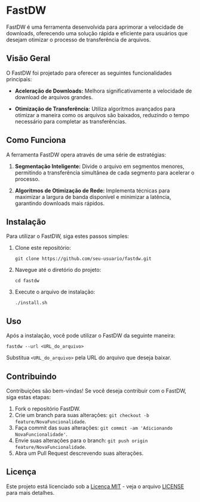 
# FastDW

FastDW é uma ferramenta desenvolvida para aprimorar a velocidade de downloads, oferecendo uma solução rápida e eficiente para usuários que desejam otimizar o processo de transferência de arquivos.

## Visão Geral

O FastDW foi projetado para oferecer as seguintes funcionalidades principais:

- **Aceleração de Downloads:** Melhora significativamente a velocidade de download de arquivos grandes.
  
- **Otimização de Transferência:** Utiliza algoritmos avançados para otimizar a maneira como os arquivos são baixados, reduzindo o tempo necessário para completar as transferências.

## Como Funciona

A ferramenta FastDW opera através de uma série de estratégias:

1. **Segmentação Inteligente:** Divide o arquivo em segmentos menores, permitindo a transferência simultânea de cada segmento para acelerar o processo.

2. **Algoritmos de Otimização de Rede:** Implementa técnicas para maximizar a largura de banda disponível e minimizar a latência, garantindo downloads mais rápidos.

## Instalação

Para utilizar o FastDW, siga estes passos simples:

1. Clone este repositório:

   ```
   git clone https://github.com/seu-usuario/fastdw.git
   ```

2. Navegue até o diretório do projeto:

   ```
   cd fastdw
   ```

3. Execute o arquivo de instalação:

   ```
   ./install.sh
   ```

## Uso

Após a instalação, você pode utilizar o FastDW da seguinte maneira:

```
fastdw --url <URL_do_arquivo>
```

Substitua `<URL_do_arquivo>` pela URL do arquivo que deseja baixar.

## Contribuindo

Contribuições são bem-vindas! Se você deseja contribuir com o FastDW, siga estas etapas:

1. Fork o repositório FastDW.
2. Crie um branch para suas alterações: `git checkout -b feature/NovaFuncionalidade`.
3. Faça commit das suas alterações: `git commit -am 'Adicionando NovaFuncionalidade'`.
4. Envie suas alterações para o branch: `git push origin feature/NovaFuncionalidade`.
5. Abra um Pull Request descrevendo suas alterações.

## Licença

Este projeto está licenciado sob a [Licença MIT](https://opensource.org/licenses/MIT) - veja o arquivo [LICENSE](LICENSE) para mais detalhes.
```

